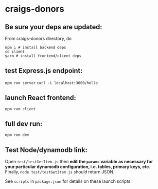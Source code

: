 # craigs-donors

## Be sure your deps are updated:
From craigs-donors directory, do
```
npm i # install backend deps
cd client
yarn # install frontend/client deps
```

## test Express.js endpoint:
```npm run server```
```curl -i localhost:3000/hello```

## launch React frontend:
```npm run client```

## full dev run:
```npm run dev```

## Test Node/dynamodb link:
Open `test/testGetItem.js` then **edit the `params` variable as necessary for your particular dynamodb configuration, i.e. tables, primary keys, etc.**
Finally, 
```node test/testGetItem.js```
should return JSON.

See `scripts` in `package.json` for details on these launch scripts.
